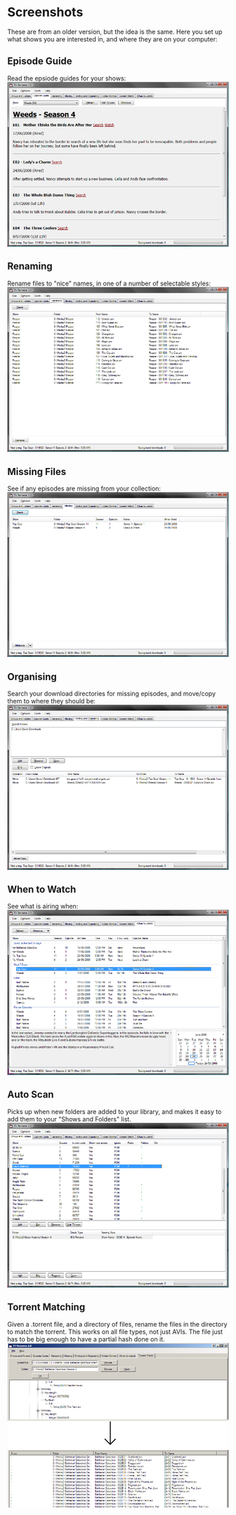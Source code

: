 # Screenshots
These are from an older version, but the idea is the same. Here you set up what shows you are interested in, and where they are on your computer:

## Episode Guide
Read the epsiode guides for your shows:
![Episode Guide](images/screenshots/episodeguide.png)

## Renaming
Rename files to "nice" names, in one of a number of selectable styles:
![Renaming](images/screenshots/renaming.png)

## Missing Files
See if any episodes are missing from your collection:
![Missing Files](images/screenshots/missing.png)

## Organising
Search your download directories for missing episodes, and move/copy them to where they should be:
![Finding and Organising](images/screenshots/findingandorganising.png)

## When to Watch
See what is airing when:
![When to Watch](images/screenshots/whentowatch.png)

## Auto Scan
Picks up when new folders are added to your library, and makes it easy to add them to your "Shows and Folders" list.
![Shows and Folders](images/screenshots/showsandfolders.png)

## Torrent Matching
Given a .torrent file, and a directory of files, rename the files in the directory to match the torrent. This works on all file types, not just AVIs. The file just has to be big enough to have a partial hash done on it.
![Torrent Match](images/screenshots/ss8.png)
 
